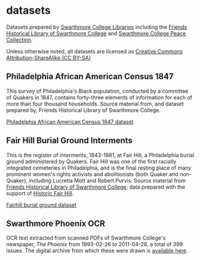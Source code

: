 # datasets
Datasets prepared by [Swarthmore College Libraries](http://www.swarthmore.edu/libraries) including the [Friends Historical Library of Swarthmore College](http://www.swarthmore.edu/friends-historical-library) and [Swarthmore College Peace Collection](http://www.swarthmore.edu/library/peace/).

Unless otherwise noted, all datasets are licensed as [Creative Commons Attribution-ShareAlike (CC BY-SA)](https://creativecommons.org/licenses/by-sa/4.0/)

## Philadelphia African American Census 1847
This survey of Philadelphia's Black population, conducted by a committee of Quakers in 1847, contains forty-three elements of information for each of more than four thousand households. Source material from, and dataset prepared by, Friends Historical Library of Swarthmore College.

[Philadelphia African American Census 1847 dataset](1847census)

## Fair Hill Burial Ground Interments
This is the register of interments, 1843-1981, at Fair Hill, a Philadelphia burial ground administered by Quakers. Fair Hill was one of the first racially integrated cemeteries in Philadelphia, and is the final resting place of many prominent women's rights activists and abolitionists (both Quaker and non-Quaker), including Lucretia Mott and Robert Purvis. Source material from [Friends Historical Library of Swarthmore College](http://www.swarthmore.edu/friends-historical-library); data prepared with the support of [Historic Fair Hill](http://historicfairhill.com/).

[Fairhill burial ground dataset](fairhill)

## Swarthmore Phoenix OCR

OCR text extracted from scanned PDFs of Swarthmore College's newspaper, *The Phoenix* from 1993-02-26 to 2011-04-28, a total of 399 issues. The digital archive from which these were drawn is [available here](http://triptych.brynmawr.edu/cdm/landingpage/collection/SC_Phoenix).
